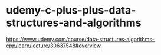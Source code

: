 # udemy-c-plus-plus-data-structures-and-algorithms
https://www.udemy.com/course/data-structures-algorithms-cpp/learn/lecture/30637548#overview
